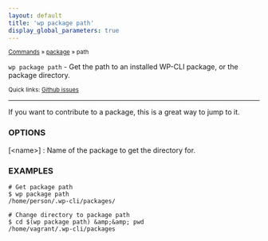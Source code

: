 ```yaml
---
layout: default
title: 'wp package path'
display_global_parameters: true
---
```


<small>[Commands](/commands/) &raquo; [package](/commands/package/) &raquo; path</small>

`wp package path` - Get the path to an installed WP-CLI package, or the package directory.

<small>Quick links: <a href="https://github.com/wp-cli/wp-cli/issues?q=is%3Aopen+label%3Acommand%3Apackage-path+sort%3Aupdated-desc">Github issues</a></small>

<hr />

If you want to contribute to a package, this is a great way to jump to it.

### OPTIONS

[&lt;name&gt;]
: Name of the package to get the directory for.

### EXAMPLES

    # Get package path
    $ wp package path
    /home/person/.wp-cli/packages/

    # Change directory to package path
    $ cd $(wp package path) &amp;&amp; pwd
    /home/vagrant/.wp-cli/packages




